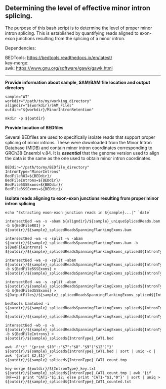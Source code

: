 ## Determining the level of effective minor intron splicing.

The purpose of this bash script is to determine the level of proper minor intron splicing. This is established by quantifying reads aligned to exon-exon junctions resulting from the splicing of a minor intron.

Dependencies:

BEDTools: https://bedtools.readthedocs.io/en/latest/<br>
key-merge:<br>
awk: https://www.gnu.org/software/gawk/gawk.html
___

**Provide information about sample, SAM/BAM file location and output directory**

    sample="WT"
    workdir="/path/to/my/working_directory"
    aligndir="${workdir}/SAM_Files"
    outdir="${workdir}/MinorIntronRetention"

    mkdir -p ${outdir}


**Provide location of BEDfiles**

Several BEDfiles are used to specifically isolate reads that support proper splicing of minor introns. These were downloaded from the Minor Intron Database (MIDB) and contain minor intron coordinates corresponding to GRCh38 Ensembl v.84. It is ***essential*** that the genome version used to align the data is the same as the one used to obtain minor intron coordinates.

    BEDdir="/path/to/my/BEDfile_directory"
    IntronType="MinorIntrons"
    BedFileROI=${BEDdir}/
    BedFileIntrons=${BEDdir}/
    BedFile5SSExons=${BEDdir}/
    BedFile3SSExons=${BEDdir}/

**Isolate reads aligning to exon-exon junctions resulting from proper minor intron splicing**

    echo "Extracting exon-exon junction reads in ${sample}...|" `date`
    
    intersectBed -wa -s -abam ${aligndir}/${sample}_uniqueSplicedReads.bam -b ${BedFileROI} > ${outdir}/${sample}_splicedReadsSpanningFlankingExons.bam

    intersectBed -wa -s -split -v -abam ${outdir}/${sample}_splicedReadsSpanningFlankingExons.bam -b ${BedFileIntrons} > ${outdir}/${sample}_splicedReadsSpanningFlankingExons_spliced${IntronType}.bam

    intersectBed -wa -s -split -abam ${outdir}/${sample}_splicedReadsSpanningFlankingExons_spliced${IntronType}.bam -b ${BedFile5SSExons} > ${outdir}/${sample}_splicedReadsSpanningFlankingExons_spliced${IntronType}_intersect5SSExons.bam

    intersectBed -wa -s -split -abam ${outdir}/${sample}_splicedReadsSpanningFlankingExons_spliced${IntronType}_intersect5SSExons.bam -b ${BedFile3SSExons} > ${OutputFiles}/${sample}_splicedReadsSpanningFlankingExons_spliced${IntronType}_intersect5SSExons_intersect3SSExons.bam

    bedtools bamtobed -i ${outdir}/${sample}_splicedReadsSpanningFlankingExons_spliced${IntronType}_intersect5SSExons_intersect3SSExons.bam > ${outdir}/${sample}_splicedReadsSpanningFlankingExons_spliced${IntronType}_intersect5SSExons_intersect3SSExons.bed

    intersectBed -wb -s -a ${outdir}/${sample}_splicedReadsSpanningFlankingExons_spliced${IntronType}_intersect5SSExons_intersect3SSExons.bed -b ${BedFileIntrons} > ${outdir}/${sample}_spliced${IntronType}_CAT1.bed

    awk -F"\t" '{print $10"::"$7":"$8"-"$9"("$12")"}' ${outdir}/${sample}_spliced${IntronType}_CAT1.bed | sort | uniq -c | awk '{print $2,$1}' > ${outdir}/${sample}_spliced${IntronType}_CAT1_count.tmp

    key-merge ${outdir}/${IntronType}_key.txt ${outdir}/${sample}_spliced${IntronType}_CAT1_count.tmp | awk '{if (NF==2) print "CAT1-"$1,$2; else print "CAT1-"$1,"0"}' | sort | uniq > ${outdir}/${sample}_spliced${IntronType}_CAT1_counted.txt